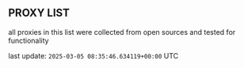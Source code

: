 ## PROXY LIST

all proxies in this list were collected from open sources and tested for functionality

last update: `2025-03-05 08:35:46.634119+00:00` UTC